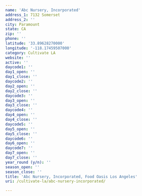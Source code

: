 ```yaml
---
name: 'Abc Nursery, Incorporated'
address_1: 7132 Somerset
address_2: ''
city: Paramount
state: CA
zip: ''
phone: ''
latitude: '33.89628270000'
longitude: '-118.17459507000'
category: Cultivate LA
website: ''
active: ''
daycode1: ''
day1_open: ''
day1_close: ''
daycode2: ''
day2_open: ''
day2_close: ''
daycode3: ''
day3_open: ''
day3_close: ''
daycode4: ''
day4_open: ''
day4_close: ''
daycode5: ''
day5_open: ''
day5_close: ''
daycode6: ''
day6_open: ''
daycode7: ''
day7_open: ''
day7_close: ''
year_round (y/n): ''
season_open: ''
season_close: ''
title: 'Abc Nursery, Incorporated, Food Oasis Los Angeles'
uri: /cultivate-la/abc-nursery-incorporated/

---
```

